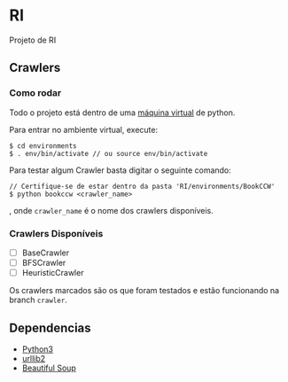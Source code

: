 # RI
Projeto de RI

## Crawlers

### Como rodar
Todo o projeto está dentro de uma [máquina virtual](https://www.digitalocean.com/community/tutorials/how-to-install-python-3-and-set-up-a-local-programming-environment-on-ubuntu-20-04) de python.

Para entrar no ambiente virtual, execute:
```
$ cd environments
$ . env/bin/activate // ou source env/bin/activate
```

Para testar algum Crawler basta digitar o seguinte comando:
```
// Certifique-se de estar dentro da pasta 'RI/environments/BookCCW'
$ python bookccw <crawler_name>
```
, onde `crawler_name` é o nome dos crawlers disponíveis.

### Crawlers Disponíveis
- [ ] BaseCrawler
- [ ] BFSCrawler
- [ ] HeuristicCrawler

Os crawlers marcados são os que foram testados e estão funcionando na branch `crawler`.


## Dependencias 

* [Python3](https://www.python.org/)
* [urllib2](https://docs.python.org/3/howto/urllib2.html)
* [Beautiful Soup](https://www.crummy.com/software/BeautifulSoup/bs4/doc/)